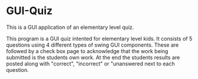 # GUI-Quiz
This is a GUI application of an elementary level quiz. 

This program is a GUI quiz intented for elementary level kids. It consists of 5 questions using 4 different types of swing GUI components. 
These are followed by a check box page to acknowledge that the work being submitted is the students own work. At the end the students 
results are posted along with "correct", "incorrect" or "unanswered next to each question. 
